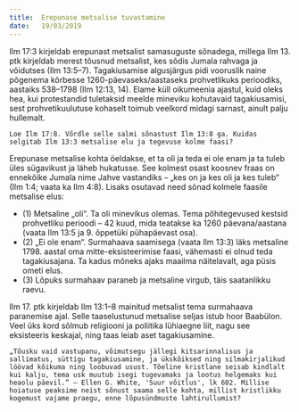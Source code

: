 ```yaml
---
title:  Erepunase metsalise tuvastamine
date:   19/03/2019
---
```


Ilm 17:3 kirjeldab erepunast metsalist samasuguste sõnadega, millega Ilm 13. ptk kirjeldab merest tõusnud metsalist, kes sõdis Jumala rahvaga ja võidutses (Ilm 13:5–7). Tagakiusamise algusjärgus pidi vooruslik naine põgenema kõrbesse 1260-päevaseks/aastaseks prohvetlikuks perioodiks, aastaiks 538–1798 (Ilm 12:13, 14). Elame küll oikumeenia ajastul, kuid oleks hea, kui protestandid tuletaksid meelde mineviku kohutavaid tagakiusamisi, sest prohvetikuulutuse kohaselt toimub veelkord midagi sarnast, ainult palju hullemalt.

`Loe Ilm 17:8. Võrdle selle salmi sõnastust Ilm 13:8 ga. Kuidas selgitab Ilm 13:3 metsalise elu ja tegevuse kolme faasi?`

Erepunase metsalise kohta öeldakse, et ta oli ja teda ei ole enam ja ta tuleb üles sügavikust ja läheb hukatusse. See kolmest osast koosnev fraas on ennekõike Jumala nime Jahve vastandiks – „kes on ja kes oli ja kes tuleb“ (Ilm 1:4; vaata ka Ilm 4:8). Lisaks osutavad need sõnad kolmele faasile metsalise elus:
* (1) Metsaline „oli“. Ta oli minevikus olemas. Tema põhitegevused kestsid prohvetliku perioodi – 42 kuud, mida teatakse ka 1260 päevana/aastana (vaata Ilm 13:5 ja 9. õppetüki pühapäevast osa).
* (2) „Ei ole enam“. Surmahaava saamisega (vaata Ilm 13:3) läks metsaline 1798. aastal oma mitte-eksisteerimise faasi, vähemasti ei olnud teda tagakiusajana. Ta kadus mõneks ajaks maailma näitelavalt, aga püsis ometi elus.
* (3) Lõpuks surmahaav paraneb ja metsaline virgub, täis saatanlikku raevu.

Ilm 17. ptk kirjeldab Ilm 13:1–8 mainitud metsalist tema surmahaava paranemise ajal. Selle taaselustunud metsalise seljas istub hoor Baabülon. Veel üks kord sõlmub religiooni ja poliitika lühiaegne liit, nagu see eksisteeris keskajal, ning taas leiab aset tagakiusamine.

`„Tõusku vaid vastupanu, võimutsegu jällegi kitsarinnalisus ja sallimatus, süttigu tagakiusamine, ja ükskõiksed ning silmakirjalikud löövad kõikuma ning loobuvad usust. Tõeline kristlane seisab kindlalt kui kalju, tema usk muutub isegi tugevamaks ja lootus helgemaks kui heaolu päevil.“ – Ellen G. White, 'Suur võitlus', lk 602. Millise hoiatuse peaksime neist sõnust saama selle kohta, millist kristlikku kogemust vajame praegu, enne lõpusündmuste lahtirullumist?`

